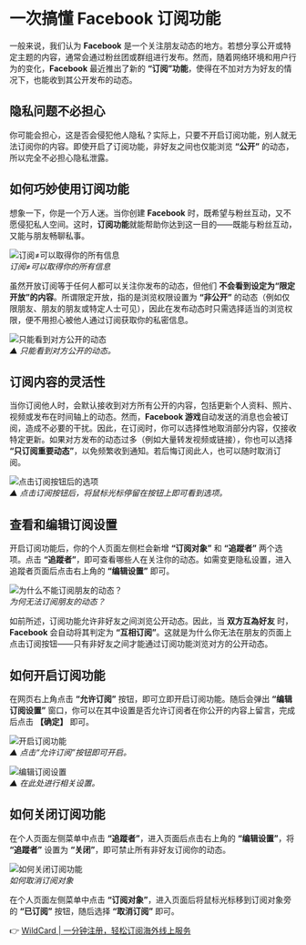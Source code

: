 # 一次搞懂 Facebook 订阅功能

一般来说，我们认为 **Facebook** 是一个关注朋友动态的地方。若想分享公开或特定主题的内容，通常会通过粉丝团或群组进行发布。然而，随着网络环境和用户行为的变化，**Facebook** 最近推出了新的 **“订阅”功能**，使得在不加对方为好友的情况下，也能收到其公开发布的动态。

## 隐私问题不必担心

你可能会担心，这是否会侵犯他人隐私？实际上，只要不开启订阅功能，别人就无法订阅你的内容。即使开启了订阅功能，非好友之间也仅能浏览 **“公开”** 的动态，所以完全不必担心隐私泄露。

## 如何巧妙使用订阅功能

想象一下，你是一个万人迷。当你创建 **Facebook** 时，既希望与粉丝互动，又不愿侵犯私人空间。这时，**订阅功能**就能帮助你达到这一目的——既能与粉丝互动，又能与朋友畅聊私事。

![订阅≠可以取得你的所有信息](https://bbtdd.com/img/06382387.webp)  
*订阅≠可以取得你的所有信息*

虽然开放订阅等于任何人都可以关注你发布的动态，但他们 **不会看到设定为“限定开放”的内容**。所谓限定开放，指的是浏览权限设置为 **“非公开”** 的动态（例如仅限朋友、朋友的朋友或特定人士可见），因此在发布动态时只需选择适当的浏览权限，便不用担心被他人通过订阅获取你的私密信息。

![只能看到对方公开的动态](https://bbtdd.com/img/48476968.webp)  
*▲ 只能看到对方公开的动态。*

## 订阅内容的灵活性

当你订阅他人时，会默认接收到对方所有公开的内容，包括更新个人资料、照片、视频或发布在时间轴上的动态。然而，**Facebook 游戏**自动发送的消息也会被订阅，造成不必要的干扰。因此，在订阅时，你可以选择性地取消部分内容，仅接收特定更新。如果对方发布的动态过多（例如大量转发视频或链接），你也可以选择 **“只订阅重要动态”**，以免频繁收到通知。若后悔订阅此人，也可以随时取消订阅。

![点击订阅按钮后的选项](https://bbtdd.com/img/36611971.webp)  
*▲ 点击订阅按钮后，将鼠标光标停留在按钮上即可看到选项。*

## 查看和编辑订阅设置

开启订阅功能后，你的个人页面左侧栏会新增 **“订阅对象”** 和 **“追蹤者”** 两个选项。点击 **“追蹤者”**，即可查看哪些人在关注你的动态。如需变更隐私设置，进入追蹤者页面后点击右上角的 **“编辑设置”** 即可。

![为什么不能订阅朋友的动态？](https://bbtdd.com/img/43776603511037.webp)  
*为何无法订阅朋友的动态？*

如前所述，订阅功能允许非好友之间浏览公开动态。因此，当 **双方互為好友** 时，**Facebook** 会自动将其判定为 **“互相订阅”**。这就是为什么你无法在朋友的页面上点击订阅按钮——只有非好友之间才能通过订阅功能浏览对方的公开动态。

## 如何开启订阅功能

在网页右上角点击 **“允许订阅”** 按钮，即可立即开启订阅功能。随后会弹出 **“编辑订阅设置”** 窗口，你可以在其中设置是否允许订阅者在你公开的内容上留言，完成后点击 **【确定】** 即可。

![开启订阅功能](https://bbtdd.com/img/70164990.webp)  
*▲ 点击“允许订阅”按钮即可开启。*

![编辑订阅设置](https://bbtdd.com/img/746707240456771.webp)  
*▲ 在此处进行相关设置。*

## 如何关闭订阅功能

在个人页面左侧菜单中点击 **“追蹤者”**，进入页面后点击右上角的 **“编辑设置”**，将 **“追蹤者”** 设置为 **“关闭”**，即可禁止所有非好友订阅你的动态。

![如何关闭订阅功能](https://bbtdd.com/img/61224575.webp)  
*如何取消订阅对象*

在个人页面左侧菜单中点击 **“订阅对象”**，进入页面后将鼠标光标移到订阅对象旁的 **“已订阅”** 按钮，随后选择 **“取消订阅”** 即可。

👉 [WildCard | 一分钟注册，轻松订阅海外线上服务](https://bbtdd.com/WildCard)